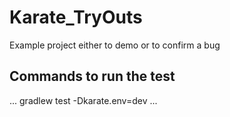 # Karate_TryOuts
Example project either to demo or to confirm a bug

## Commands to run the test
...
gradlew test -Dkarate.env=dev
...
